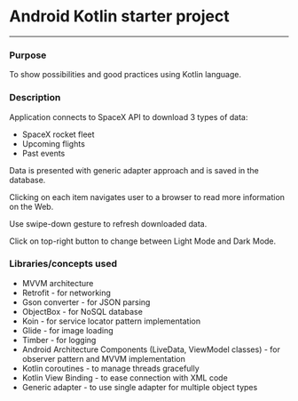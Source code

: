 # **Android Kotlin starter project**

---

### **Purpose**
To show possibilities and good practices using Kotlin language.


### **Description**
Application connects to SpaceX API to download 3 types of data:

* SpaceX rocket fleet
* Upcoming flights
* Past events

Data is presented with generic adapter approach and is saved in the database.

Clicking on each item navigates user to a browser to read more information on the Web.

Use swipe-down gesture to refresh downloaded data.

Click on top-right button to change between Light Mode and Dark Mode.


### **Libraries/concepts used**

* MVVM architecture
* Retrofit - for networking
* Gson converter - for JSON parsing
* ObjectBox - for NoSQL database
* Koin - for service locator pattern implementation
* Glide - for image loading
* Timber - for logging
* Android Architecture Components (LiveData, ViewModel classes) - for observer pattern and MVVM implementation
* Kotlin coroutines - to manage threads gracefully
* Kotlin View Binding - to ease connection with XML code
* Generic adapter - to use single adapter for multiple object types
